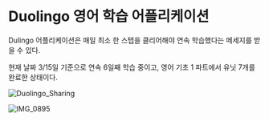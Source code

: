 # Duolingo 영어 학습 어플리케이션

Dulingo 어플리케이션은 매일 최소 한 스텝을 클리어해야 연속 학습했다는 메세지를 받을 수 있다. 

현재 날짜 3/15일 기준으로 연속 6일째 학습 중이고, 영어 기초 1 파트에서 유닛 7개를 완료한 상태이다. 

![Duolingo_Sharing](https://user-images.githubusercontent.com/121492344/225338834-0420d6a2-6bed-45d9-a9f7-2711777178e8.PNG)

![IMG_0895](https://user-images.githubusercontent.com/121492344/225338873-fef7c809-68f5-4e64-bfa0-ae6ba7349e47.jpg)
